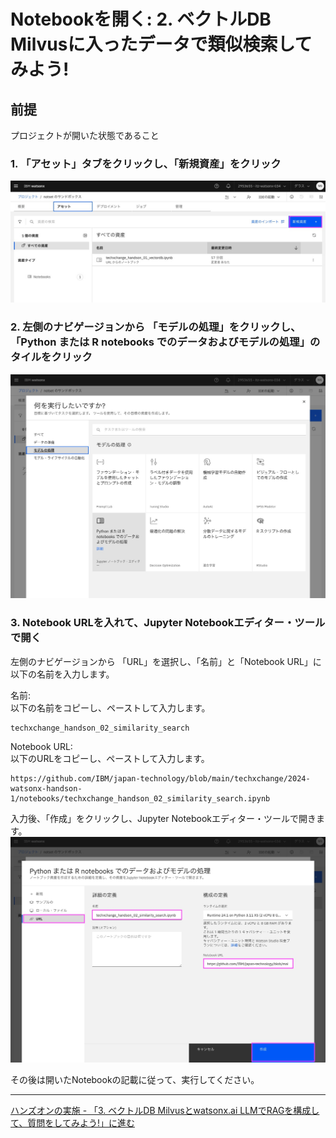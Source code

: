 # Notebookを開く: 2. ベクトルDB Milvusに入ったデータで類似検索してみよう!
## 前提　
プロジェクトが開いた状態であること

### 1. 「アセット」タブをクリックし、「新規資産」をクリック
![image](images/open_notebook_01-2.jpg)

### 2. 左側のナビゲージョンから 「モデルの処理」をクリックし、「Python または R notebooks でのデータおよびモデルの処理」のタイルをクリック
![image](images/open_notebook_02.jpg)

### 3. Notebook URLを入れて、Jupyter Notebookエディター・ツールで開く
左側のナビゲージョンから 「URL」を選択し、「名前」と「Notebook URL」に以下の名前を入力します。

名前:<br>
以下の名前をコピーし、ペーストして入力します。
```
techxchange_handson_02_similarity_search
```


Notebook URL:<br>
以下のURLをコピーし、ペーストして入力します。
```
https://github.com/IBM/japan-technology/blob/main/techxchange/2024-watsonx-handson-1/notebooks/techxchange_handson_02_similarity_search.ipynb
```

入力後、「作成」をクリックし、Jupyter Notebookエディター・ツールで開きます。<br>
![image](images/open_notebook_03-2.jpg)

その後は開いたNotebookの記載に従って、実行してください。

---
[ハンズオンの実施 - 「3. ベクトルDB Milvusとwatsonx.ai LLMでRAGを構成して、質問をしてみよう!」に進む](02_hands_on_guide.md#3-ベクトルdb-milvusとwatsonxai-llmでragを構成して質問をしてみよう)<br>


